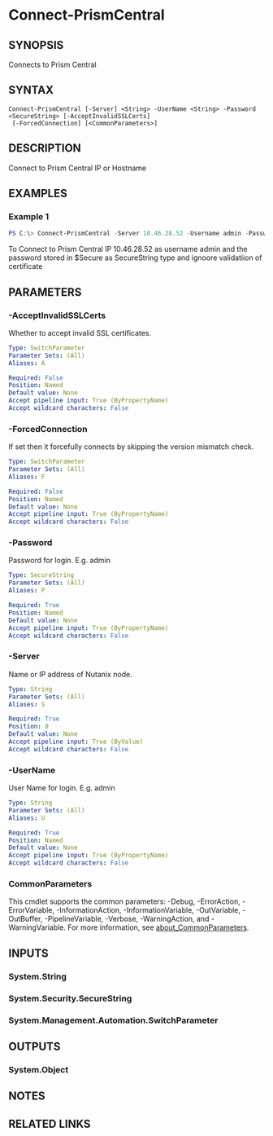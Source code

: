 ﻿---
external help file: Nutanix.Prism.Common.dll-Help.xml
Module Name: Nutanix.Prism.Common
online version:
schema: 2.0.0
---

# Connect-PrismCentral

## SYNOPSIS
Connects to Prism Central

## SYNTAX

```
Connect-PrismCentral [-Server] <String> -UserName <String> -Password <SecureString> [-AcceptInvalidSSLCerts]
 [-ForcedConnection] [<CommonParameters>]
```

## DESCRIPTION
Connect to Prism Central IP or Hostname

## EXAMPLES

### Example 1
```powershell
PS C:\> Connect-PrismCentral -Server 10.46.28.52 -Username admin -Password $Secure -AcceptInvalidSSLCerts
```

To Connect to Prism Central IP 10.46.28.52 as username admin and the password stored in $Secure as SecureString type and ignoore validatiion of certificate

## PARAMETERS

### -AcceptInvalidSSLCerts
Whether to accept invalid SSL certificates.

```yaml
Type: SwitchParameter
Parameter Sets: (All)
Aliases: A

Required: False
Position: Named
Default value: None
Accept pipeline input: True (ByPropertyName)
Accept wildcard characters: False
```

### -ForcedConnection
If set then it forcefully connects by skipping the version mismatch check.

```yaml
Type: SwitchParameter
Parameter Sets: (All)
Aliases: F

Required: False
Position: Named
Default value: None
Accept pipeline input: True (ByPropertyName)
Accept wildcard characters: False
```

### -Password
Password for login.
E.g.
admin

```yaml
Type: SecureString
Parameter Sets: (All)
Aliases: P

Required: True
Position: Named
Default value: None
Accept pipeline input: True (ByPropertyName)
Accept wildcard characters: False
```

### -Server
Name or IP address of Nutanix node.

```yaml
Type: String
Parameter Sets: (All)
Aliases: S

Required: True
Position: 0
Default value: None
Accept pipeline input: True (ByValue)
Accept wildcard characters: False
```

### -UserName
User Name for login.
E.g.
admin

```yaml
Type: String
Parameter Sets: (All)
Aliases: U

Required: True
Position: Named
Default value: None
Accept pipeline input: True (ByPropertyName)
Accept wildcard characters: False
```

### CommonParameters
This cmdlet supports the common parameters: -Debug, -ErrorAction, -ErrorVariable, -InformationAction, -InformationVariable, -OutVariable, -OutBuffer, -PipelineVariable, -Verbose, -WarningAction, and -WarningVariable. For more information, see [about_CommonParameters](http://go.microsoft.com/fwlink/?LinkID=113216).

## INPUTS

### System.String
### System.Security.SecureString
### System.Management.Automation.SwitchParameter
## OUTPUTS

### System.Object
## NOTES

## RELATED LINKS
